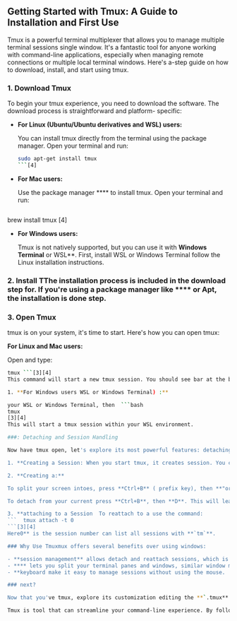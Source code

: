 ## Getting Started with Tmux: A Guide to Installation and First Use

Tmux is a powerful terminal multiplexer that allows you to manage multiple terminal sessions single window. It's a fantastic tool for anyone working with command-line applications, especially when managing remote connections or multiple local terminal windows. Here's a-step guide on how to download, install, and start using tmux.

### 1. Download Tmux

To begin your tmux experience, you need to download the software. The download process is straightforward and platform- specific:

- **For Linux (Ubuntu/Ubuntu derivatives and WSL) users:**

  You can install tmux directly from the terminal using the package manager. Open your terminal and run:
  ```bash
  sudo apt-get install tmux
  ```[4]
- **For Mac users:**

  Use the package manager **** to install tmux. Open your terminal and run:
  ```bash
 brew install tmux
[4]
- **For Windows users:**

  Tmux is not natively supported, but you can use it with **Windows Terminal** or WSL**. First, install WSL or Windows Terminal follow the Linux installation instructions.

### 2. Install TThe installation process is included in the download step for. If you're using a package manager like **** or **Apt**, the installation is done step.

### 3. Open Tmux

 tmux is on your system, it's time to start. Here's how you can open tmux:

 **For Linux and Mac users:**

  Open and type:
  ```bash
  tmux ```[3][4]
  This command will start a new tmux session. You should see bar at the bottom of your terminal windowcreenshot).

1. **For Windows users WSL or Windows Terminal) :**

 your WSL or Windows Terminal, then  ```bash
  tmux
[3][4]
  This will start a tmux session within your WSL environment.

###: Detaching and Session Handling

Now have tmux open, let's explore its most powerful features: detaching and reatt.

1. **Creating a Session: When you start tmux, it creates session. You can run any command-line this session.

2. **Creating a:**

  To split your screen intoes, press **Ctrl+B** ( prefix key), then **"or **"** for a). This allows you to run side by side (screenshot. **Creating a Window: To create a new window,Ctrl+B**, then **c This is useful for managing multiple commands in different windows (s4. **detaching from:**

  To detach from your current press **Ctrl+B**, then **D**. This will leave your session running in the background, allowing youattach later (screenshot).

3. **attaching to a Session  To reattach to a use the command:
  ```  tmux attach -t 0
  ```[3][4]
  Here0** is the session number can list all sessions with **`tm`**.

### Why Use Tmuxmux offers several benefits over using windows:

- **session management** allows detach and reattach sessions, which is especially useful for remote work.
- **** lets you split your terminal panes and windows, similar window manager.
- **keyboard make it easy to manage sessions without using the mouse.

### next?

Now that you've tmux, explore its customization editing the **`.tmux** file. You can change keybindings plugins, and customize the status make tmux even more powerful and user specific (screenshot).

Tmux is tool that can streamline your command-line experience. By following these steps, well on your  to using like a  expert